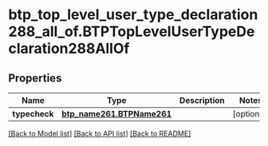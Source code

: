 # btp_top_level_user_type_declaration288_all_of.BTPTopLevelUserTypeDeclaration288AllOf

## Properties
Name | Type | Description | Notes
------------ | ------------- | ------------- | -------------
**typecheck** | [**btp_name261.BTPName261**](BTPName261.md) |  | [optional] 

[[Back to Model list]](../README.md#documentation-for-models) [[Back to API list]](../README.md#documentation-for-api-endpoints) [[Back to README]](../README.md)



